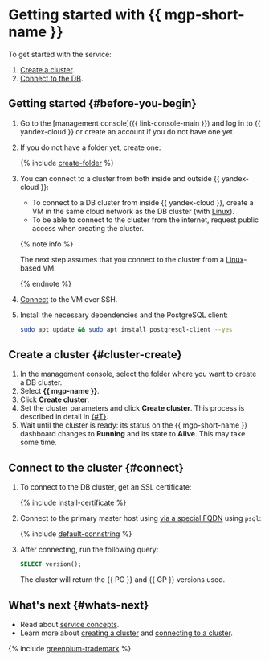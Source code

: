 # Getting started with {{ mgp-short-name }}

To get started with the service:

1. [Create a cluster](#cluster-create).
1. [Connect to the DB](#connect).


## Getting started {#before-you-begin}

1. Go to the [management console]({{ link-console-main }}) and log in to {{ yandex-cloud }} or create an account if you do not have one yet.
1. If you do not have a folder yet, create one:

   {% include [create-folder](../_includes/create-folder.md) %}

1. You can connect to a cluster from both inside and outside {{ yandex-cloud }}:

   * To connect to a DB cluster from inside {{ yandex-cloud }}, create a VM in the same cloud network as the DB cluster (with [Linux](../compute/quickstart/quick-create-linux.md)).
   * To be able to connect to the cluster from the internet, request public access when creating the cluster.

   {% note info %}

   The next step assumes that you connect to the cluster from a [Linux](../compute/quickstart/quick-create-linux.md)-based VM.

   {% endnote %}

1. [Connect](../compute/operations/vm-connect/ssh.md) to the VM over SSH.
1. Install the necessary dependencies and the PostgreSQL client:

   ```bash
   sudo apt update && sudo apt install postgresql-client --yes
   ```


## Create a cluster {#cluster-create}

1. In the management console, select the folder where you want to create a DB cluster.
1. Select **{{ mgp-name }}**.
1. Click **Create cluster**.
1. Set the cluster parameters and click **Create cluster**. This process is described in detail in [{#T}](operations/cluster-create.md).
1. Wait until the cluster is ready: its status on the {{ mgp-short-name }} dashboard changes to **Running** and its state to **Alive**. This may take some time.

## Connect to the cluster {#connect}

1. To connect to the DB cluster, get an SSL certificate:

   {% include [install-certificate](../_includes/mdb/mgp/install-certificate.md) %}

1. Connect to the primary master host using [via a special FQDN](operations/connect.md#fqdn-master) using `psql`:

   {% include [default-connstring](../_includes/mdb/mgp/default-connstring.md) %}

1. After connecting, run the following query:

   ```sql
   SELECT version();
   ```

   The cluster will return the {{ PG }} and {{ GP }} versions used.

## What's next {#whats-next}

* Read about [service concepts](./concepts/index.md).
* Learn more about [creating a cluster](./operations/cluster-create.md) and [connecting to a cluster](./operations/connect.md).

{% include [greenplum-trademark](../_includes/mdb/mgp/trademark.md) %}
